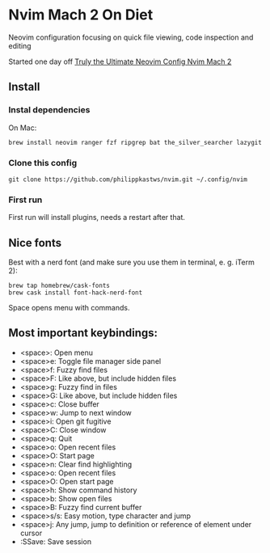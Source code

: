 # Nvim Mach 2 On Diet

Neovim configuration focusing on quick file viewing, code inspection and editing

Started one day off [Truly the Ultimate Neovim Config Nvim Mach 2](https://github.com/ChristianChiarulli/nvim)

## Install

### Instal dependencies

On Mac:
```
brew install neovim ranger fzf ripgrep bat the_silver_searcher lazygit
```

### Clone this config

```
git clone https://github.com/philippkastws/nvim.git ~/.config/nvim
```

### First run

First run will install plugins, needs a restart after that.

## Nice fonts

Best with a nerd font (and make sure you use them in terminal, e. g. iTerm 2):
```
brew tap homebrew/cask-fonts
brew cask install font-hack-nerd-font
```

Space opens menu with commands.

Most important keybindings:
--
- \<space>: Open menu
- \<space>e: Toggle file manager side panel
- \<space>f: Fuzzy find files
- \<space>F: Like above, but include hidden files
- \<space>g: Fuzzy find in files
- \<space>G: Like above, but include hidden files
- \<space>c: Close buffer
- \<space>w: Jump to next window
- \<space>i: Open git fugitive
- \<space>C: Close window
- \<space>q: Quit
- \<space>o: Open recent files
- \<space>O: Start page
- \<space>n: Clear find highlighting
- \<space>o: Open recent files
- \<space>O: Open start page
- \<space>h: Show command history
- \<space>b: Show open files
- \<space>B: Fuzzy find current buffer
- \<space>s/s: Easy motion, type character and jump
- \<space>j: Any jump, jump to definition or reference of element under cursor
- \:SSave: Save session


